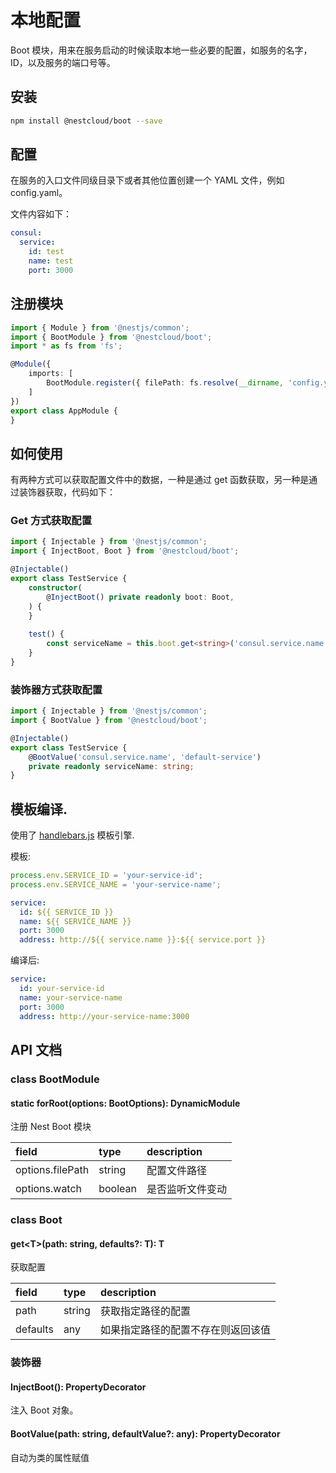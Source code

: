 # 本地配置

Boot 模块，用来在服务启动的时候读取本地一些必要的配置，如服务的名字，ID，以及服务的端口号等。

## 安装

```bash
npm install @nestcloud/boot --save
```

## 配置

在服务的入口文件同级目录下或者其他位置创建一个 YAML 文件，例如 config.yaml。

文件内容如下：

```yaml
consul:
  service:
    id: test
    name: test
    port: 3000
```

## 注册模块

```typescript
import { Module } from '@nestjs/common';
import { BootModule } from '@nestcloud/boot';
import * as fs from 'fs';

@Module({
    imports: [
        BootModule.register({ filePath: fs.resolve(__dirname, 'config.yaml') }),
    ]
})
export class AppModule {
}
```

## 如何使用

有两种方式可以获取配置文件中的数据，一种是通过 get 函数获取，另一种是通过装饰器获取，代码如下：

### Get 方式获取配置

```typescript
import { Injectable } from '@nestjs/common';
import { InjectBoot, Boot } from '@nestcloud/boot';

@Injectable()
export class TestService {
    constructor(
        @InjectBoot() private readonly boot: Boot,
    ) {
    }
    
    test() {
        const serviceName = this.boot.get<string>('consul.service.name', 'default-service');
    }
}
```

### 装饰器方式获取配置

```typescript
import { Injectable } from '@nestjs/common';
import { BootValue } from '@nestcloud/boot';

@Injectable()
export class TestService {
    @BootValue('consul.service.name', 'default-service')
    private readonly serviceName: string;
}
```

## 模板编译.

使用了 [handlebars.js](https://github.com/wycats/handlebars.js) 模板引擎.

模板:

```typescript
process.env.SERVICE_ID = 'your-service-id';
process.env.SERVICE_NAME = 'your-service-name';
```

```yaml
service:
  id: ${{ SERVICE_ID }}
  name: ${{ SERVICE_NAME }}
  port: 3000
  address: http://${{ service.name }}:${{ service.port }}
```

编译后:

```yaml
service:
  id: your-service-id
  name: your-service-name
  port: 3000
  address: http://your-service-name:3000
```

## API 文档

### class BootModule

#### static forRoot\(options: BootOptions\): DynamicModule

注册 Nest Boot 模块

| field | type | description |
| :--- | :--- | :--- |
| options.filePath | string | 配置文件路径 |
| options.watch | boolean | 是否监听文件变动 |

### class Boot

#### get&lt;T&gt;\(path: string, defaults?: T\): T

获取配置

| field | type | description |
| :--- | :--- | :--- |
| path |  string | 获取指定路径的配置 |
| defaults | any | 如果指定路径的配置不存在则返回该值 |

### 装饰器

#### InjectBoot\(\): PropertyDecorator

注入 Boot 对象。

#### BootValue\(path: string, defaultValue?: any\): PropertyDecorator

自动为类的属性赋值

